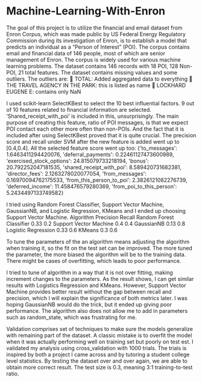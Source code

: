# Machine-Learning-With-Enron

The goal of this project is to utilize the financial and email dataset from Enron Corpus, which was made public by US Federal Energy Regulatory Commission during its investigation of Enron, is to establish a model that predicts an individual as a “Person of Interest” (POI). The corpus contains email and financial data of 146 people, most of which are senior management of Enron. The corpus is widely used for various machine learning problems.
The dataset contains 146 records with 18 POI, 128 Non-POI, 21 total features.
The dataset contains missing values and some outliers.
The outliers are:
 TOTAL: Added aggregated data to everything
 THE TRAVEL AGENCY IN THE PARK: this is listed as name
 LOCKHARD EUGENE E: contains only NaN

I used scikit-learn SelectKBest to select the 10 best influential factors. 9 out of 10 features related to financial information are selected. ‘Shared_receipt_with_poi’ is included in this, unsurprisingly. The main purpose of creating this feature, ratio of POI messages, is that we expect POI contact each other more often than non-POIs. And the fact that it is included after using SelectKBest proved that it is quite crucial. The precision score and recall under SVM after the new feature is added went up to [0.4,0.4]. All the selected feature score went up too:
{'to_messages': 1.6463411294420076, 'deferral_payments': 0.22461127473600989, 'exercised_stock_options': 24.815079733218194, 'bonus': 20.792252047181535, 'shared_receipt_with_poi': 8.589420731682381, 'director_fees': 2.1263278020077054, 'from_messages': 0.16970094762175533, 'from_this_person_to_poi': 2.3826121082276739, 'deferred_income': 11.458476579280369, 'from_poi_to_this_person': 5.2434497133749582}

I tried using Random Forest Classifier, Support Vector Machine, GaussianNB, and Logistic
Regression, KMeans and I ended up choosing Support Vector Machine.
Algorithm Precision Recall
Random Forest Classifier 0.33 0.2
Support Vector Machine 0.4 0.4
GaussianNB 0.13 0.8
Logistic Regression 0.33 0.6
KMeans 0.3 0.6

To tune the parameters of the an algorithm means adjusting the algorithm when training it, so
the fit on the test set can be improved. The more tuned the parameter, the more biased the
algorithm will be to the training data. There might be cases of overfitting, which leads to poor
performance.

I tried to tune of algorithm in a way that it is not over fitting, making increment changes to the
parameters. As the result shows, I can get similar results with Logistics Regression and
KMeans. However, Support Vector Machine provides better result without the gap between
recall and precision, which I will explain the significance of both metrics later.
I was hoping GaussianNB would do the trick, but it ended up giving poor performance. The
algorithm also does not allow me to add in parameters such as random_state, which was
frustrating for me.

Validation comprises set of techniques to make sure the models generalize with remaining part
of the dataset. A classic mistake is to overfit the model when it was actually performing well on
training set but poorly on test est. I validated my analysis using cross_validation with 1000 trials.
The trials is inspired by both a project I came across and by tutoring a student college level
statistics. By testing the dataset over and over again, we are able to obtain more correct result.
The test size is 0.3, meaning 3:1 training-to-test ratio.
